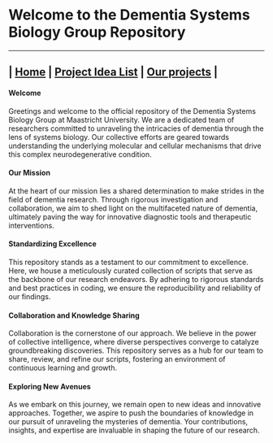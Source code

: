 # Welcome to the Dementia Systems Biology Group Repository
---

| [Home](https://github.com/Dementia-Systems-Biology/)
| [Project Idea List](https://github.com/Dementia-Systems-Biology/.github/blob/main/Projects/Project_ideas_list.md)
| [Our projects](https://github.com/Dementia-Systems-Biology/.github/blob/main/Projects/Existing_projects.md) | 
---


#### Welcome

Greetings and welcome to the official repository of the Dementia Systems Biology Group at Maastricht University. We are a dedicated team of researchers committed to unraveling the intricacies of dementia through the lens of systems biology. Our collective efforts are geared towards understanding the underlying molecular and cellular mechanisms that drive this complex neurodegenerative condition.

#### Our Mission

At the heart of our mission lies a shared determination to make strides in the field of dementia research. Through rigorous investigation and collaboration, we aim to shed light on the multifaceted nature of dementia, ultimately paving the way for innovative diagnostic tools and therapeutic interventions.

#### Standardizing Excellence

This repository stands as a testament to our commitment to excellence. Here, we house a meticulously curated collection of scripts that serve as the backbone of our research endeavors. By adhering to rigorous standards and best practices in coding, we ensure the reproducibility and reliability of our findings.

#### Collaboration and Knowledge Sharing

Collaboration is the cornerstone of our approach. We believe in the power of collective intelligence, where diverse perspectives converge to catalyze groundbreaking discoveries. This repository serves as a hub for our team to share, review, and refine our scripts, fostering an environment of continuous learning and growth.

#### Exploring New Avenues

As we embark on this journey, we remain open to new ideas and innovative approaches. Together, we aspire to push the boundaries of knowledge in our pursuit of unraveling the mysteries of dementia. Your contributions, insights, and expertise are invaluable in shaping the future of our research.
